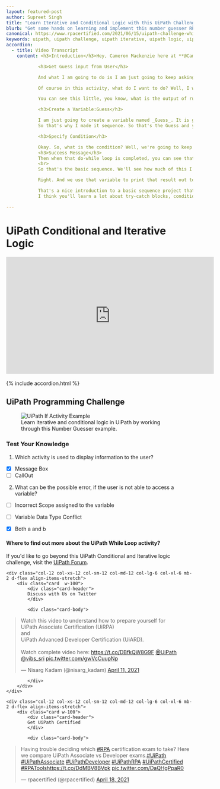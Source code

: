 ```yaml
---
layout: featured-post
author: Supreet Singh
title: "Learn Iterative and Conditional Logic with this UiPath Challenge"
blurb: "Get some hands on learning and implement this number guesser RPA Challenge project and learn iterative and conditional UiPath logic."
canonical: https://www.rpacertified.com/2021/06/15/uipath-challenge-while-if-loops.html
keywords: uipath, uipath challenge, uipath iterative, uipath logic, uipath conditionals, rpa developer, rpa programming
accordion: 
  - title: Video Transcript
    content: <h3>Introduction</h3>Hey, Cameron Mackenzie here at **@CameronMcnz** on Twitter and I wanted to talk to you about do while loops and UiPath. So, to start this project off, I am going to create a new process and then call it the number guessing game, little blank process there and as soon as the project is created, I am going to click on this button to open the _main workflow_.<br>

            <h3>Get Guess input from User</h3> 

            And what I am going to do is I am just going to keep asking a user, hey, pick a number between one and 10 until they have picked the number 5. In order to do an activity like that, where somebody keeps doing something until a condition is achieved your best to use a do while activity. So, I have gone into the workflow control and do while section and added this activity here.<br>

            Of course in this activity, what do I want to do? Well, I want to keep asking the user to _pick a number between 1 and 10_ and so in order to ask for input, what you need is you need to go into the system area into dialogues and you can find the input dialogue.Now with the input dialogue, let me say, say something like, in quotes, and then in quotes, again, make sure this is all in quotes. This is going to have a little dialogue boxes to say, pick a number between 1 and 10 and then that is the title and then it is actually going to say in the dialog box, “What's the number?”. Now, when this runs, it can take the input that the user types in and store it as a **variable**.

            You can see this little, you know, what is the output of running this input dialogue box. Well, it is, uh, the information somebody typed in which we can store as a variable. Now, in order to store variables, you need to actually declare them. So, there's this little variables tab down here. You can see _imports, arguments, and variables_ down here.<br>

            <h3>Create a Variable:Guess</h3>

            I am just going to create a variable named _Guess_. It is going to be of type always we'll make it of type int the scope will be for the entire sequence and so that's the sequence. So, if we make it _Sequence scope_, the variable is available inside the sequence to do while, the body, if you make it, um, you know, less general, you know, you might not be able to use the variable in different parts of the sequence.
            So that's why I made it sequence. So that's the Guess and you can see right here in that input dialogue box, the result of somebody's interacting with that dialog box and typing, something in is the initialization or setting of that variable. So, when somebody types something into the dialog box, it's going to update this variable Guess.

            <h3>Specify Condition</h3>

            Okay. So, what is the condition? Well, we're going to keep running this **do-while** loop until they've picked the right number. So, we'll keep doing it while they've got the wrong number and so that would be something like Guess is not equal to, 5, right? Because we're just going to say _5 is the magic number_.<br>
            <h3>Success Message</h3>
            Then when that do-while loop is completed, you can see that sort of the scope of the do while loop there. I want to do another activity in this case. I just want to say to them, Hey, 'You guessed the right number'. So, I'll add an _Activity_ here or I can add this message box activity. Another way you can do this, as you can find the message box here and just add this on top and what we can do here is we can say, _‘You picked the right number! It was’_, and then you can do something like 5 and there we go pick the right number, you know, I guess we could do it was and then plus their Guess. Right. Cause they've guessed it correctly. So I can say guess.toString and that gives you a bit of an idea of how you can append sort of a variable to an output message there and that's the whole thing.
            <br>
            So that's the basic sequence. We'll see how much of this I can get on the screen all at once lower that there's the sequence, we say during the sequence we had to do a do-while loop inside this while loop, we asked the number, keep picking a number between 1 and 10. Yeah. If they guessed the number 5, we say, hey, you picked it.

            Right. And we use that variable to print that result out to them. Okay. I think that all looks good. Double check that you've _initialized that variable_ and so that looks good. Make sure it's declared down here, Guess and Guess. And when this is done, I can actually run the file and you can see it says what's the number and I'll say 1 and it comes back again. We'll say 6and it comes back again, and I'll say 3 and it comes back again and I say 5. And then finally it says ‘You picked the right number! It was 5’. I click OK. Then the application completes and there you go.<br><br>

            That's a nice introduction to a basic sequence project that uses workflow and there you go. That's the ins and outs of a do while loop. Now stick around. I'm actually going to enhance this little number guesser application with some conditional statements and a couple of other variables. So please follow along.
            I think you'll learn a lot about try-catch blocks, conditional statements, if then else's and all those other things, it'll make you a great UiPath programmer. Anyways, if you want to learn more head over to the server side.com where I’m the editor in chief, if you're interested in my personal antics, you can follow me on Twitter @CameronMcnz and subscribe on YouTube.

---
```


# UiPath Conditional and Iterative Logic

<div class="embed-responsive embed-responsive-16by9">
<iframe src="https://www.youtube.com/embed/CGuAo2NM2Zk" allow="accelerometer; autoplay; clipboard-write; encrypted-media; gyroscope; picture-in-picture" allowfullscreen="" width="560" height="315" frameborder="0"></iframe>
</div>
<br/>
{% include accordion.html %}

## UiPath Programming Challenge

<figure class="figure">
  <img src="https://aws1.discourse-cdn.com/uipath/original/3X/5/2/52068a4ad8a86d37406e09322cc499392c6c59da.jpeg" alt="UiPath If Activity Example" class="img-fluid mx-auto d-block img-thumbnail rounded ">
  <figcaption class="figure-caption">Learn iterative and conditional logic in UiPath by working through this Number Guesser example.</figcaption>
</figure>

### Test Your Knowledge


1. Which activity is used to display information to the user?
- [x] Message Box
- [ ] CallOut

2. What can be the possible error, if the user is not able to access a variable?
- [ ] Incorrect Scope assigned to the variable
- [ ] Variable Data Type Conflict 
- [x] Both a and b


#### Where to find out more about the UiPath While Loop activity?

If you'd like to go beyond this UiPath Conditional and Iterative logic challenge, visit the <a href="https://forum.uipath.com/t/uipath-iterative-and-conditional-logic-example/322968">UiPath Forum</a>.

<div class="row">
	
    <div class="col-12 col-xs-12 col-sm-12 col-md-12 col-lg-6 col-xl-6 mb-2 d-flex align-items-stretch">
        <div class="card  w-100">
            <div class="card-header">
            Discuss with Us on Twitter
            </div>

            <div class="card-body">
<!-- **************************** -->       


<blockquote class="twitter-tweet"><p lang="en" dir="ltr">Watch this video to understand how to prepare yourself for <br>UiPath Associate Certification (UiRPA) <br>and <br>UiPath Advanced Developer Certification (UiARD).<br><br>Watch complete video here: <a href="https://t.co/DBfkQW8G9F">https://t.co/DBfkQW8G9F</a> <a href="https://twitter.com/UiPath?ref_src=twsrc%5Etfw">@UiPath</a> <a href="https://twitter.com/vibs_sri?ref_src=twsrc%5Etfw">@vibs_sri</a> <a href="https://t.co/gwVcCuupNp">pic.twitter.com/gwVcCuupNp</a></p>&mdash; Nisarg Kadam (@nisarg_kadam) <a href="https://twitter.com/nisarg_kadam/status/1381253771125161985?ref_src=twsrc%5Etfw">April 11, 2021</a></blockquote> <script async src="https://platform.twitter.com/widgets.js" charset="utf-8"></script> 



<!-- **************************** -->   
            
            
            </div>
        </div>
    </div>
	
	<div class="col-12 col-xs-12 col-sm-12 col-md-12 col-lg-6 col-xl-6 mb-2 d-flex align-items-stretch">
        <div class="card w-100">
            <div class="card-header">
            Get UiPath Certified
            </div>

            <div class="card-body">
<blockquote class="twitter-tweet"><p lang="en" dir="ltr">Having trouble deciding which <a href="https://twitter.com/hashtag/RPA?src=hash&amp;ref_src=twsrc%5Etfw">#RPA</a> certification exam to take? Here we compare UiPath Associate vs Developer exams.<a href="https://twitter.com/hashtag/UiPath?src=hash&amp;ref_src=twsrc%5Etfw">#UiPath</a> <a href="https://twitter.com/hashtag/UiPathAssociate?src=hash&amp;ref_src=twsrc%5Etfw">#UiPathAssociate</a> <a href="https://twitter.com/hashtag/UiPathDeveloper?src=hash&amp;ref_src=twsrc%5Etfw">#UiPathDeveloper</a> <a href="https://twitter.com/hashtag/UiPathRPA?src=hash&amp;ref_src=twsrc%5Etfw">#UiPathRPA</a> <a href="https://twitter.com/hashtag/UiPathCertified?src=hash&amp;ref_src=twsrc%5Etfw">#UiPathCertified</a> <a href="https://twitter.com/hashtag/RPATools?src=hash&amp;ref_src=twsrc%5Etfw">#RPATools</a><a href="https://t.co/DdMBV8BVpk">https://t.co/DdMBV8BVpk</a> <a href="https://t.co/DaQHgPpaR0">pic.twitter.com/DaQHgPpaR0</a></p>&mdash; rpacertified (@rpacertified) <a href="https://twitter.com/rpacertified/status/1383851087157858304?ref_src=twsrc%5Etfw">April 18, 2021</a></blockquote> <script async src="https://platform.twitter.com/widgets.js" charset="utf-8"></script> 
            </div>
        </div>
    </div>
	
</div>

